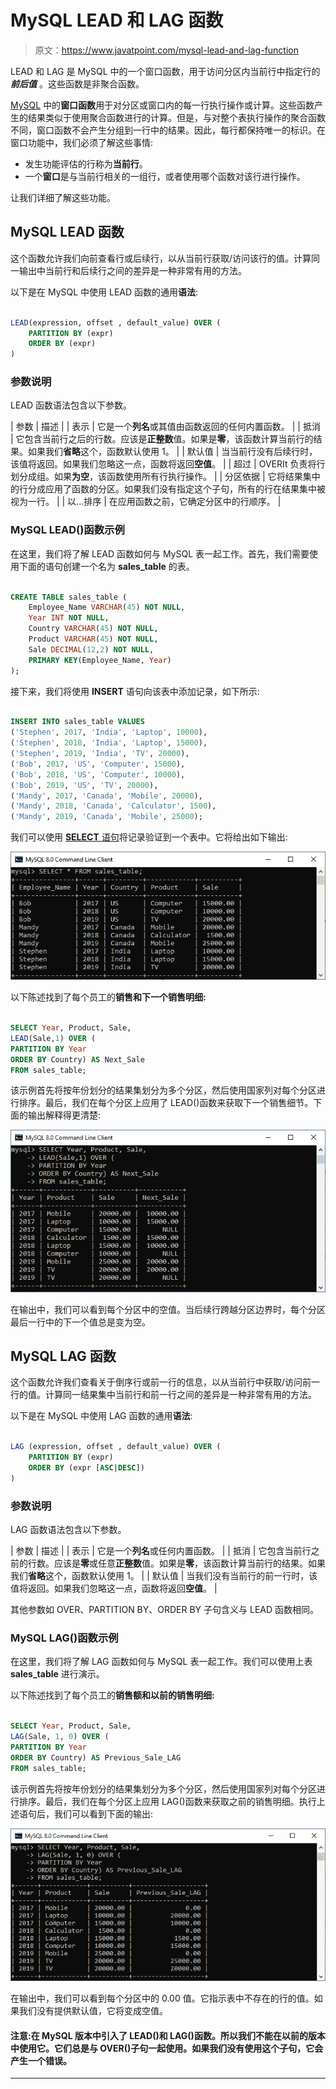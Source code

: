 # MySQL LEAD 和 LAG 函数

> 原文：<https://www.javatpoint.com/mysql-lead-and-lag-function>

LEAD 和 LAG 是 MySQL 中的一个窗口函数，用于访问分区内当前行中指定行的 ***前后值*** 。这些函数是非聚合函数。

[MySQL](https://www.javatpoint.com/mysql-tutorial) 中的**窗口函数**用于对分区或窗口内的每一行执行操作或计算。这些函数产生的结果类似于使用聚合函数进行的计算。但是，与对整个表执行操作的聚合函数不同，窗口函数不会产生分组到一行中的结果。因此，每行都保持唯一的标识。在窗口功能中，我们必须了解这些事情:

*   发生功能评估的行称为**当前行**。
*   一个**窗口**是与当前行相关的一组行，或者使用哪个函数对该行进行操作。

让我们详细了解这些功能。

## MySQL LEAD 函数

这个函数允许我们向前查看行或后续行，以从当前行获取/访问该行的值。计算同一输出中当前行和后续行之间的差异是一种非常有用的方法。

以下是在 MySQL 中使用 LEAD 函数的通用**语法**:

```sql

LEAD(expression, offset , default_value) OVER (
    PARTITION BY (expr)
    ORDER BY (expr)
)

```

### 参数说明

LEAD 函数语法包含以下参数。

| 参数 | 描述 |
| 表示 | 它是一个**列名**或其值由函数返回的任何内置函数。 |
| 抵消 | 它包含当前行之后的行数。应该是**正整数**值。如果是**零**，该函数计算当前行的结果。如果我们**省略**这个，函数默认使用 1。 |
| 默认值 | 当当前行没有后续行时，该值将返回。如果我们忽略这一点，函数将返回**空值**。 |
| 超过 | OVERIt 负责将行划分成组。如果**为空**，该函数使用所有行执行操作。 |
| 分区依据 | 它将结果集中的行分成应用了函数的分区。如果我们没有指定这个子句，所有的行在结果集中被视为一行。 |
| 以...排序 | 在应用函数之前，它确定分区中的行顺序。 |

### MySQL LEAD()函数示例

在这里，我们将了解 LEAD 函数如何与 MySQL 表一起工作。首先，我们需要使用下面的语句创建一个名为 **sales_table** 的表。

```sql

CREATE TABLE sales_table (
	Employee_Name VARCHAR(45) NOT NULL,
	Year INT NOT NULL,
	Country VARCHAR(45) NOT NULL,
	Product VARCHAR(45) NOT NULL,
	Sale DECIMAL(12,2) NOT NULL,
	PRIMARY KEY(Employee_Name, Year)  
);

```

接下来，我们将使用 **INSERT** 语句向该表中添加记录，如下所示:

```sql

INSERT INTO sales_table VALUES
('Stephen', 2017, 'India', 'Laptop', 10000),  
('Stephen', 2018, 'India', 'Laptop', 15000),  
('Stephen', 2019, 'India', 'TV', 20000),  
('Bob', 2017, 'US', 'Computer', 15000),  
('Bob', 2018, 'US', 'Computer', 10000),  
('Bob', 2019, 'US', 'TV', 20000),  
('Mandy', 2017, 'Canada', 'Mobile', 20000),  
('Mandy', 2018, 'Canada', 'Calculator', 1500),  
('Mandy', 2019, 'Canada', 'Mobile', 25000);

```

我们可以使用 [**SELECT** 语句](https://www.javatpoint.com/mysql-select)将记录验证到一个表中。它将给出如下输出:

![MySQL LEAD and LAG Function](img/33df443617b67f25d0eceee042c78284.png)

以下陈述找到了每个员工的**销售和下一个销售明细:**

```sql

SELECT Year, Product, Sale,   
LEAD(Sale,1) OVER (
PARTITION BY Year
ORDER BY Country) AS Next_Sale  
FROM sales_table;

```

该示例首先将按年份划分的结果集划分为多个分区，然后使用国家列对每个分区进行排序。最后，我们在每个分区上应用了 LEAD()函数来获取下一个销售细节。下面的输出解释得更清楚:

![MySQL LEAD and LAG Function](img/7c4d2d11a4d38efcfa130586612db409.png)

在输出中，我们可以看到每个分区中的空值。当后续行跨越分区边界时，每个分区最后一行中的下一个值总是变为空。

## MySQL LAG 函数

这个函数允许我们查看关于倒序行或前一行的信息，以从当前行中获取/访问前一行的值。计算同一结果集中当前行和前一行之间的差异是一种非常有用的方法。

以下是在 MySQL 中使用 LAG 函数的通用**语法**:

```sql

LAG (expression, offset , default_value) OVER (
    PARTITION BY (expr)
    ORDER BY (expr [ASC|DESC])
)

```

### 参数说明

LAG 函数语法包含以下参数。

| 参数 | 描述 |
| 表示 | 它是一个**列名**或任何内置函数。 |
| 抵消 | 它包含当前行之前的行数。应该是**零**或任意**正整数**值。如果是**零**，该函数计算当前行的结果。如果我们**省略**这个，函数默认使用 1。 |
| 默认值 | 当我们没有当前行的前一行时，该值将返回。如果我们忽略这一点，函数将返回**空值**。 |

其他参数如 OVER、PARTITION BY、ORDER BY 子句含义与 LEAD 函数相同。

### MySQL LAG()函数示例

在这里，我们将了解 LAG 函数如何与 MySQL 表一起工作。我们可以使用上表 **sales_table** 进行演示。

以下陈述找到了每个员工的**销售额和以前的销售明细:**

```sql

SELECT Year, Product, Sale,   
LAG(Sale, 1, 0) OVER (
PARTITION BY Year
ORDER BY Country) AS Previous_Sale_LAG
FROM sales_table;

```

该示例首先将按年份划分的结果集划分为多个分区，然后使用国家列对每个分区进行排序。最后，我们在每个分区上应用 LAG()函数来获取之前的销售明细。执行上述语句后，我们可以看到下面的输出:

![MySQL LEAD and LAG Function](img/b03b3f2d06dda9e2ad0e394558fd7bbf.png)

在输出中，我们可以看到每个分区中的 0.00 值。它指示表中不存在的行的值。如果我们没有提供默认值，它将变成空值。

#### 注意:在 MySQL 版本中引入了 LEAD()和 LAG()函数。所以我们不能在以前的版本中使用它。它们总是与 OVER()子句一起使用。如果我们没有使用这个子句，它会产生一个错误。

* * *
